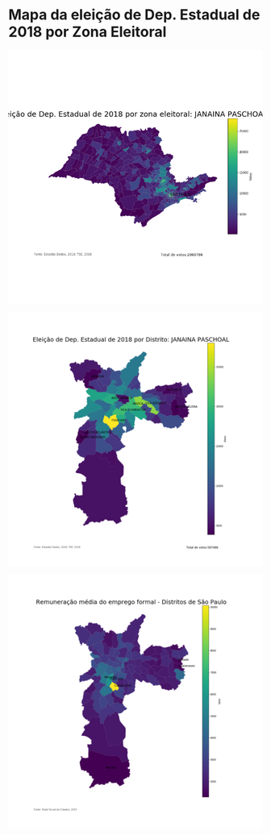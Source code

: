 # Mapa da eleição de Dep. Estadual de 2018 por Zona Eleitoral

![Screenshot](sp-estado-17317.png)

![Screenshot](sp-distrito-17317.png)

![Screenshot](remuneracao-media-distritos.png)
